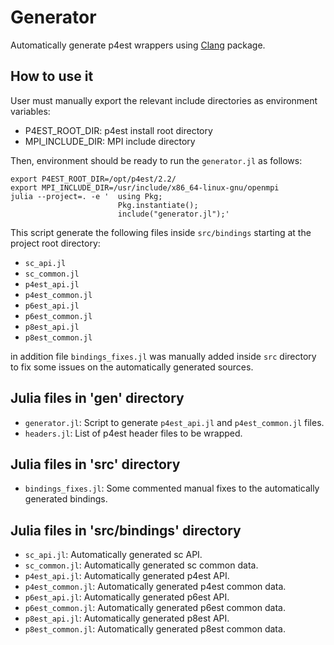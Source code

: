 # Generator

Automatically generate p4est wrappers using [Clang](https://github.com/JuliaInterop/Clang.jl) package.

## How to use it

User must manually export the relevant include directories as environment variables:

- P4EST_ROOT_DIR: p4est install root directory
- MPI_INCLUDE_DIR: MPI include directory

Then, environment should be ready to run the `generator.jl` as follows:

```
export P4EST_ROOT_DIR=/opt/p4est/2.2/
export MPI_INCLUDE_DIR=/usr/include/x86_64-linux-gnu/openmpi
julia --project=. -e '  using Pkg;
                        Pkg.instantiate();
                        include("generator.jl");'
```

This script generate the following files inside `src/bindings` starting at the project root directory:

- `sc_api.jl`
- `sc_common.jl`
- `p4est_api.jl`
- `p4est_common.jl`
- `p6est_api.jl`
- `p6est_common.jl`
- `p8est_api.jl`
- `p8est_common.jl`

in addition file `bindings_fixes.jl` was manually added inside `src` directory to fix some issues on the automatically generated sources.

## Julia files in 'gen' directory

- `generator.jl`: Script to generate `p4est_api.jl` and `p4est_common.jl` files.
- `headers.jl`: List of p4est header files to be wrapped.

## Julia files in 'src' directory

- `bindings_fixes.jl`: Some commented manual fixes to the automatically generated bindings.

## Julia files in 'src/bindings' directory

- `sc_api.jl`: Automatically generated sc API.
- `sc_common.jl`: Automatically generated sc common data.
- `p4est_api.jl`: Automatically generated p4est API.
- `p4est_common.jl`: Automatically generated p4est common data.
- `p6est_api.jl`: Automatically generated p6est API.
- `p6est_common.jl`: Automatically generated p6est common data.
- `p8est_api.jl`: Automatically generated p8est API.
- `p8est_common.jl`: Automatically generated p8est common data.

